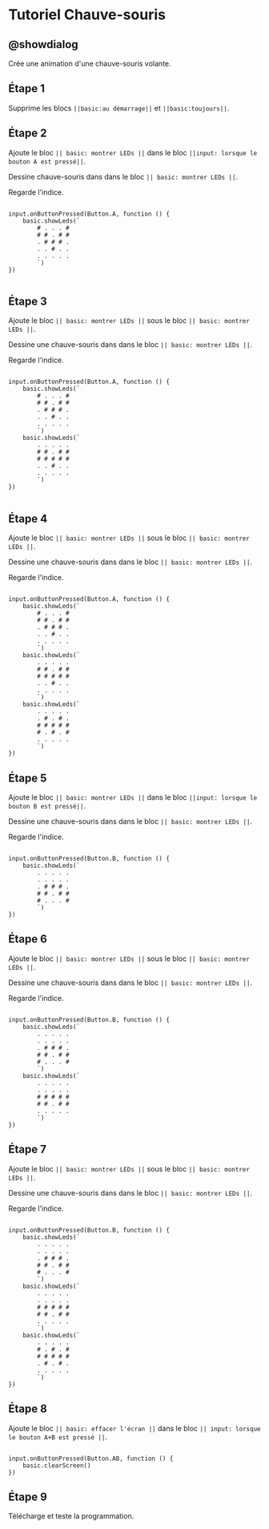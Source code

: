 
# Tutoriel Chauve-souris

## @showdialog

Crée une animation d'une chauve-souris volante.

## Étape 1

Supprime les blocs ``||basic:au démarrage||`` et ``||basic:toujours||``.

## Étape 2

Ajoute le bloc ``|| basic: montrer LEDs ||`` dans le bloc ``||input: lorsque le bouton A est pressé||``.

Dessine chauve-souris dans dans le bloc ``|| basic: montrer LEDs ||``.

Regarde l'indice.

```blocks

input.onButtonPressed(Button.A, function () {
    basic.showLeds(`
        # . . . #
        # # . # #
        . # # # .
        . . # . .
        . . . . .
        `)
})


```

## Étape 3

Ajoute le bloc ``|| basic: montrer LEDs ||`` sous le bloc ``|| basic: montrer LEDs ||``.

Dessine une chauve-souris dans dans le bloc ``|| basic: montrer LEDs ||``.

Regarde l'indice.

```blocks

input.onButtonPressed(Button.A, function () {
    basic.showLeds(`
        # . . . #
        # # . # # 
        . # # # .
        . . # . .
        . . . . .
        `)
    basic.showLeds(`
        . . . . .
        # # . # #
        # # # # #
        . . # . .
        . . . . .
        `)
})


```

## Étape 4

Ajoute le bloc ``|| basic: montrer LEDs ||`` sous le bloc ``|| basic: montrer LEDs ||``.

Dessine une chauve-souris dans dans le bloc ``|| basic: montrer LEDs ||``.

Regarde l'indice.

```blocks

input.onButtonPressed(Button.A, function () {
    basic.showLeds(`
        # . . . #
        # # . # #
        . # # # .
        . . # . .
        . . . . .
        `)
    basic.showLeds(`
        . . . . .
        # # . # #
        # # # # #
        . . # . .
        . . . . .
        `)
    basic.showLeds(`
        . . . . .
        . # . # .
        # # # # #
        # . # . #
        . . . . .
        `)
})

```

## Étape 5

Ajoute le bloc ``|| basic: montrer LEDs ||`` dans le bloc ``||input: lorsque le bouton B est pressé||``.

Dessine une chauve-souris dans dans le bloc ``|| basic: montrer LEDs ||``.

Regarde l'indice.

```blocks

input.onButtonPressed(Button.B, function () {
    basic.showLeds(`
        . . . . .
        . . . . .
        . # # # .
        # # . # #
        # . . . #
        `)
})

```

## Étape 6

Ajoute le bloc ``|| basic: montrer LEDs ||`` sous le bloc ``|| basic: montrer LEDs ||``.

Dessine une chauve-souris dans dans le bloc ``|| basic: montrer LEDs ||``.

Regarde l'indice.

```blocks

input.onButtonPressed(Button.B, function () {
    basic.showLeds(`
        . . . . .
        . . . . .
        . # # # .
        # # . # #
        # . . . #
        `)
    basic.showLeds(`
        . . . . .
        . . . . .
        # # # # #
        # # . # #
        . . . . .
        `)
})

```

## Étape 7

Ajoute le bloc ``|| basic: montrer LEDs ||`` sous le bloc ``|| basic: montrer LEDs ||``.

Dessine une chauve-souris dans dans le bloc ``|| basic: montrer LEDs ||``.

Regarde l'indice.

```blocks

input.onButtonPressed(Button.B, function () {
    basic.showLeds(`
        . . . . .
        . . . . .
        . # # # .
        # # . # #
        # . . . #
        `)
    basic.showLeds(`
        . . . . .
        . . . . .
        # # # # #
        # # . # #
        . . . . .
        `)
    basic.showLeds(`
        . . . . .
        # . # . #
        # # # # #
        . # . # .
        . . . . .
        `)
})

```

## Étape 8

Ajoute le bloc ``|| basic: effacer l'écran ||`` dans le bloc ``|| input: lorsque le bouton A+B est pressé ||``.


```blocks

input.onButtonPressed(Button.AB, function () {
    basic.clearScreen()
})

```

## Étape 9

Télécharge et teste la programmation.
